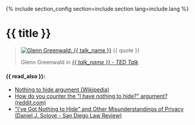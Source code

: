 {% include section_config section=include.section lang=include.lang %}

<div class="page-header">
  <h1>{{ title }}</h1>
</div>
<blockquote class="blockquote">
  <p>
  <a href="https://www.ted.com/talks/glenn_greenwald_why_privacy_matters" title="Glenn Greenwald - {{ talk_name }} - TED Talk"><img src="/assets/img/layout/Glenn-Greenwald-Why-privacy-matters.jpg" class="img-fluid float-right ml-2" alt="Glenn Greenwald: {{ talk_name }}"></a>
    {{ quote }}
  </p>
  <footer class="blockquote-footer">Glenn Greenwald in <cite title="{{ talk_name }} - TED Talk"><a href="https://www.ted.com/talks/glenn_greenwald_why_privacy_matters">{{ talk_name }} - TED Talk</a></cite></footer>
</blockquote>

#### {{ read_also }}:

- [Nothing to hide argument (Wikipedia)](https://en.wikipedia.org/wiki/Nothing_to_hide_argument)
- [How do you counter the "I have nothing to hide?" argument? (reddit.com)](https://www.reddit.com/r/privacy/comments/3hynvp/how_do_you_counter_the_i_have_nothing_to_hide/)
- ["I've Got Nothing to Hide" and Other Misunderstandings of Privacy (Daniel J. Solove - San Diego Law Review)](https://papers.ssrn.com/sol3/papers.cfm?abstract_id=998565)